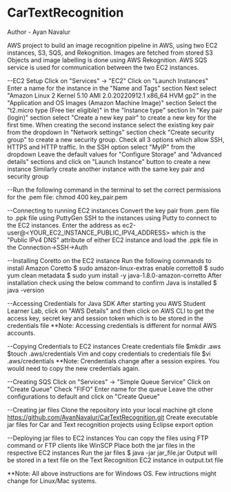 # CarTextRecognition

Author - Ayan Navalur

AWS project to build an image recognition pipeline in AWS, using two EC2 instances, S3, SQS, and Rekognition.
Images are fetched from stored S3 Objects and image labelling is done using AWS Rekognition. AWS SQS service is used for communication between the two EC2 instances.

--EC2 Setup
Click on "Services" -> "EC2"
Click on "Launch Instances"
Enter a name for the instance in the "Name and Tags" section
Next select "Amazon Linux 2 Kernel 5.10 AMI 2.0.20220912.1 x86_64 HVM gp2" in the "Application and OS Images (Amazon Machine Image)" section
Select the "t2.micro type (Free tier eligible)" in the "Instance type" section
In "Key pair (login)" section select "Create a new key pair" to create a new key for the first time. When creating the second instance select the existing key pair from the dropdown
In "Network settings" section check "Create security group" to create a new security group. Check all 3 options which allow SSH, HTTPS and HTTP traffic. In the SSH option select "MyIP" from the dropdown
Leave the default values for "Configure Storage" and "Advanced details" sections and click on "Launch Instance" button to create a new instance
Similarly create another instance with the same key pair and security group

--Run the following command in the terminal to set the correct permissions for the .pem file:
chmod 400 key_pair.pem

--Connecting to running EC2 instances
Convert the key pair from .pem file to .ppk file using PuttyGen
SSH to the instances using Putty to connect to the EC2 instances. Enter the address as ec2-user@<YOUR_EC2_INSTANCE_PUBLIC_IPV4_ADDRESS> which is the "Public IPv4 DNS" attribute of either EC2 instance and load the .ppk file in the Connection->SSH->Auth

--Installing Coretto on the EC2 instance
Run the following commands to install Amazon Coretto
$ sudo amazon-linux-extras enable corretto8
$ sudo yum clean metadata
$ sudo yum install -y java-1.8.0-amazon-corretto
After installation check using the below command to confirm Java is installed
$ java -version

--Accessing Credentials for Java SDK
After starting you AWS Student Learner Lab, click on "AWS Details" and then click on AWS CLI to get the access key, secret key and session token which is to be stored in the credentials file
\*\*Note: Accessing credentials is different for normal AWS accounts.

--Copying Credentials to EC2 instances
Create credentials file
$mkdir .aws
$touch .aws/credentials
Vim and copy credentials to credentials file
$vi .aws/credentials
\*\*Note: Crendentials change after a session expires. You would need to copy the new credentials again.

--Creating SQS
Click on "Services" -> "Simple Queue Service"
Click on "Create Queue"
Check "FIFO"
Enter name for the queue
Leave the other configurations to default and click on "Create Queue"

--Creating jar files
Clone the repository into your local machine
git clone https://github.com/AyanNavalur/CarTextRecognition.git
Create executable jar files for Car and Text recognition projects using Eclipse export option

--Deploying jar files to EC2 instances
You can copy the files using FTP command or FTP clients like WinSCP
Place both the jar files in the respective EC2 instances
Run the jar files
$ java -jar jar_file.jar
Output will be stored in a text file on the Text Recognition EC2 instance in output.txt file

\*\*Note: All above instructions are for Windows OS. Few intructions might change for Linux/Mac systems.
